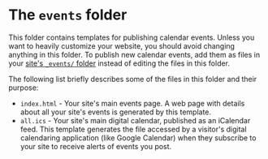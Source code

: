 # The `events` folder

This folder contains templates for publishing calendar events. Unless you want to heavily customize your website, you should avoid changing anything in this folder. To publish new calendar events, add them as files in your [site's `_events/` folder](../_events/README.md) instead of editing the files in this folder.

The following list briefly describes some of the files in this folder and their purpose:

* `index.html` - Your site's main events page. A web page with details about all your site's events is generated by this template.
* `all.ics` - Your site's main digital calendar, published as an iCalendar feed. This template generates the file accessed by a visitor's digital calendaring application (like Google Calendar) when they subscribe to your site to receive alerts of events you post.
